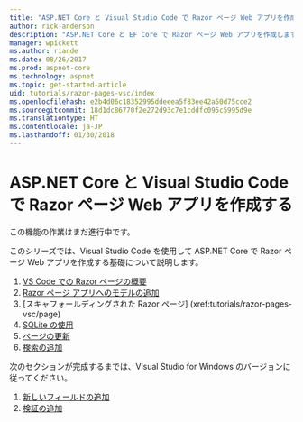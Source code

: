 ```yaml
---
title: "ASP.NET Core と Visual Studio Code で Razor ページ Web アプリを作成する"
author: rick-anderson
description: "ASP.NET Core と EF Core で Razor ページ Web アプリを作成します。"
manager: wpickett
ms.author: riande
ms.date: 08/26/2017
ms.prod: aspnet-core
ms.technology: aspnet
ms.topic: get-started-article
uid: tutorials/razor-pages-vsc/index
ms.openlocfilehash: e2b4d06c18352995ddeeea5f83ee42a50d75cce2
ms.sourcegitcommit: 18d1dc86770f2e272d93c7e1cddfc095c5995d9e
ms.translationtype: HT
ms.contentlocale: ja-JP
ms.lasthandoff: 01/30/2018
---
```

# <a name="create-a-razor-pages-web-app-with-aspnet-core-and-visual-studio-code"></a>ASP.NET Core と Visual Studio Code で Razor ページ Web アプリを作成する

この機能の作業はまだ進行中です。

このシリーズでは、Visual Studio Code を使用して ASP.NET Core で Razor ページ Web アプリを作成する基礎について説明します。

1. [VS Code での Razor ページの概要](xref:tutorials/razor-pages-vsc/razor-pages-start)
1. [Razor ページ アプリへのモデルの追加](xref:tutorials/razor-pages-vsc/model)
1. [スキャフォールディングされた Razor ページ]         (xref:tutorials/razor-pages-vsc/page)
1. [SQLite の使用](xref:tutorials/razor-pages-vsc/sql)
1. [ページの更新](xref:tutorials/razor-pages-vsc/da1)
1. [検索の追加](xref:tutorials/razor-pages-vsc/search)

次のセクションが完成するまでは、Visual Studio for Windows のバージョンに従ってください。

1. [新しいフィールドの追加](xref:tutorials/razor-pages/new-field)
1. [検証の追加](xref:tutorials/razor-pages/validation)
